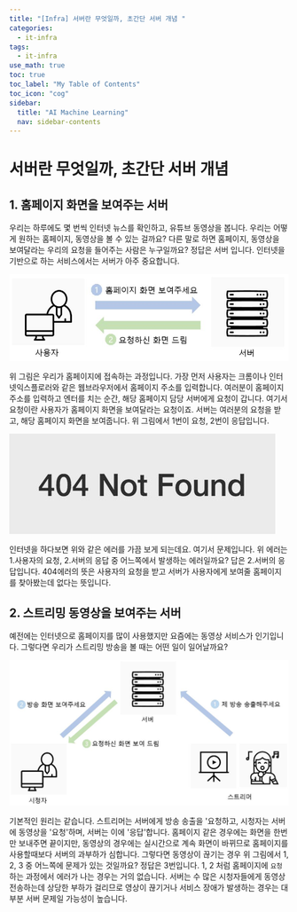 ```yaml
---
title: "[Infra] 서버란 무엇일까, 초간단 서버 개념 " 
categories:
  - it-infra
tags:
  - it-infra
use_math: true
toc: true
toc_label: "My Table of Contents"
toc_icon: "cog"
sidebar:
  title: "AI Machine Learning"
  nav: sidebar-contents
---
```


# 서버란 무엇일까, 초간단 서버 개념

## 1. 홈페이지 화면을 보여주는 서버

우리는 하루에도 몇 번씩 인터넷 뉴스를 확인하고, 유튜브 동영상을 봅니다. 
우리는 어떻게 원하는 홈페이지, 동영상을 볼 수 있는 걸까요? 
다른 말로 하면 홈페이지, 동영상을 보여달라는 우리의 요청을 들어주는 사람은 누구일까요? 
정답은 서버 입니다. 
인터넷을 기반으로 하는 서비스에서는 서버가 아주 중요합니다. 

![figure01](/assets/images/server-concept/server01.JPG)

위 그림은 우리가 홈페이지에 접속하는 과정입니다. 
가장 먼저 사용자는 크롬이나 인터넷익스플로러와 같은 웹브라우저에서 홈페이지 주소를 입력합니다. 
여러분이 홈페이지 주소를 입력하고 엔터를 치는 순간, 해당 홈페이지 담당 서버에게 요청이 갑니다. 
여기서 요청이란 사용자가 홈페이지 화면을 보여달라는 요청이죠. 
서버는 여러분의 요청을 받고, 해당 홈페이지 화면을 보여줍니다. 
위 그림에서 1번이 요청, 2번이 응답입니다. 

![figure03](/assets/images/server-concept/server03.JPG)

인터넷을 하다보면 위와 같은 에러를 가끔 보게 되는데요. 
여기서 문제입니다. 
위 에러는 1.사용자의 요청, 2.서버의 응답 중 어느쪽에서 발생하는 에러일까요? 
답은 2.서버의 응답입니다. 404에러의 뜻은 사용자의 요청을 받고 서버가 사용자에게 보여줄 홈페이지를 찾아봤는데 없다는 뜻입니다. 

## 2. 스트리밍 동영상을 보여주는 서버

예전에는 인터넷으로 홈페이지를 많이 사용했지만 요즘에는 동영상 서비스가 인기입니다. 
그렇다면 우리가 스트리밍 방송을 볼 때는 어떤 일이 일어날까요? 

![figure02](/assets/images/server-concept/server02.JPG)

기본적인 원리는 같습니다. 
스트리머는 서버에게 방송 송출을 '요청하고, 시청자는 서버에 동영상을 '요청'하며, 서버는 이에 '응답'합니다. 
홈페이지 같은 경우에는 화면을 한번만 보내주면 끝이지만, 
동영상의 경우에는 실시간으로 계속 화면이 바뀌므로 홈페이지를 사용할때보다 서버의 과부하가 심합니다. 
그렇다면 동영상이 끊기는 경우 위 그림에서 1, 2, 3 중 어느쪽에 문제가 있는 것일까요?
정답은 3번입니다. 1, 2 처럼 홈페이지에 `요청`하는 과정에서 에러가 나는 경우는 거의 없습니다. 
서버는 수 많은 시청자들에게 동영상 전송하는데 상당한 부하가 걸리므로 
영상이 끊기거나 서비스 장애가 발생하는 경우는 대부분 서버 문제일 가능성이 높습니다.
